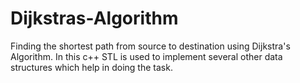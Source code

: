 # Dijkstras-Algorithm
Finding the shortest path from source to destination using Dijkstra's Algorithm. In this c++ STL is used to implement several other data structures which help in doing the task.
